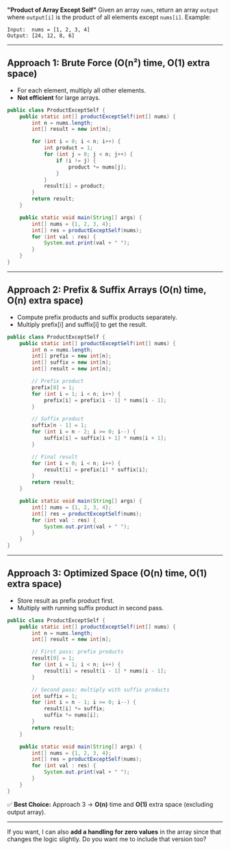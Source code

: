 **"Product of Array Except Self"** 
Given an array `nums`, return an array `output` where `output[i]` is the product of all elements except `nums[i]`.
Example:

```
Input:  nums = [1, 2, 3, 4]
Output: [24, 12, 8, 6]
```

---

## **Approach 1: Brute Force (O(n²) time, O(1) extra space)**

* For each element, multiply all other elements.
* **Not efficient** for large arrays.

```java
public class ProductExceptSelf {
    public static int[] productExceptSelf(int[] nums) {
        int n = nums.length;
        int[] result = new int[n];

        for (int i = 0; i < n; i++) {
            int product = 1;
            for (int j = 0; j < n; j++) {
                if (i != j) {
                    product *= nums[j];
                }
            }
            result[i] = product;
        }
        return result;
    }

    public static void main(String[] args) {
        int[] nums = {1, 2, 3, 4};
        int[] res = productExceptSelf(nums);
        for (int val : res) {
            System.out.print(val + " ");
        }
    }
}
```

---

## **Approach 2: Prefix & Suffix Arrays (O(n) time, O(n) extra space)**

* Compute prefix products and suffix products separately.
* Multiply prefix\[i] and suffix\[i] to get the result.

```java
public class ProductExceptSelf {
    public static int[] productExceptSelf(int[] nums) {
        int n = nums.length;
        int[] prefix = new int[n];
        int[] suffix = new int[n];
        int[] result = new int[n];

        // Prefix product
        prefix[0] = 1;
        for (int i = 1; i < n; i++) {
            prefix[i] = prefix[i - 1] * nums[i - 1];
        }

        // Suffix product
        suffix[n - 1] = 1;
        for (int i = n - 2; i >= 0; i--) {
            suffix[i] = suffix[i + 1] * nums[i + 1];
        }

        // Final result
        for (int i = 0; i < n; i++) {
            result[i] = prefix[i] * suffix[i];
        }
        return result;
    }

    public static void main(String[] args) {
        int[] nums = {1, 2, 3, 4};
        int[] res = productExceptSelf(nums);
        for (int val : res) {
            System.out.print(val + " ");
        }
    }
}
```

---

## **Approach 3: Optimized Space (O(n) time, O(1) extra space)**

* Store result as prefix product first.
* Multiply with running suffix product in second pass.

```java
public class ProductExceptSelf {
    public static int[] productExceptSelf(int[] nums) {
        int n = nums.length;
        int[] result = new int[n];

        // First pass: prefix products
        result[0] = 1;
        for (int i = 1; i < n; i++) {
            result[i] = result[i - 1] * nums[i - 1];
        }

        // Second pass: multiply with suffix products
        int suffix = 1;
        for (int i = n - 1; i >= 0; i--) {
            result[i] *= suffix;
            suffix *= nums[i];
        }
        return result;
    }

    public static void main(String[] args) {
        int[] nums = {1, 2, 3, 4};
        int[] res = productExceptSelf(nums);
        for (int val : res) {
            System.out.print(val + " ");
        }
    }
}
```

✅ **Best Choice:** Approach 3 → **O(n)** time and **O(1)** extra space (excluding output array).

---

If you want, I can also **add a handling for zero values** in the array since that changes the logic slightly.
Do you want me to include that version too?
